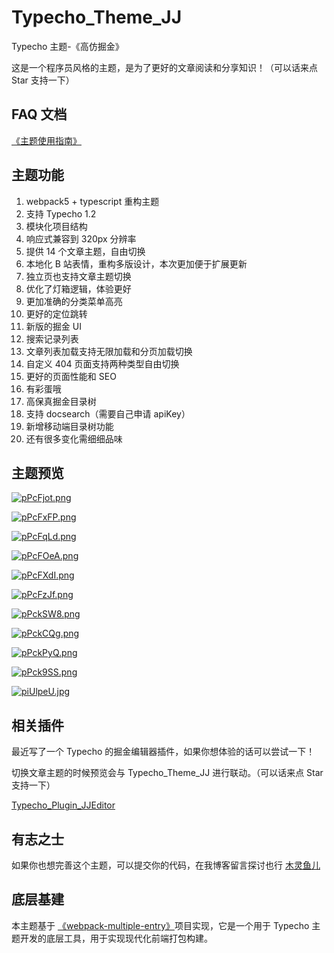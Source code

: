 # Typecho_Theme_JJ

Typecho 主题-《高仿掘金》

这是一个程序员风格的主题，是为了更好的文章阅读和分享知识！（可以话来点 Star 支持一下）

## FAQ 文档

[《主题使用指南》](https://mulingyuer.github.io/Typecho_Theme_JJ/)

## 主题功能

1. webpack5 + typescript 重构主题
2. 支持 Typecho 1.2
3. 模块化项目结构
4. 响应式兼容到 320px 分辨率
5. 提供 14 个文章主题，自由切换
6. 本地化 B 站表情，重构多版设计，本次更加便于扩展更新
7. 独立页也支持文章主题切换
8. 优化了灯箱逻辑，体验更好
9. 更加准确的分类菜单高亮
10. 更好的定位跳转
11. 新版的掘金 UI
12. 搜索记录列表
13. 文章列表加载支持无限加载和分页加载切换
14. 自定义 404 页面支持两种类型自由切换
15. 更好的页面性能和 SEO
16. 有彩蛋哦
17. 高保真掘金目录树
18. 支持 docsearch（需要自己申请 apiKey）
19. 新增移动端目录树功能
20. 还有很多变化需细细品味

## 主题预览

[![pPcFjot.png](https://s1.ax1x.com/2023/09/09/pPcFjot.png)](https://imgse.com/i/pPcFjot)

[![pPcFxFP.png](https://s1.ax1x.com/2023/09/09/pPcFxFP.png)](https://imgse.com/i/pPcFxFP)

[![pPcFqLd.png](https://s1.ax1x.com/2023/09/09/pPcFqLd.png)](https://imgse.com/i/pPcFqLd)

[![pPcFOeA.png](https://s1.ax1x.com/2023/09/09/pPcFOeA.png)](https://imgse.com/i/pPcFOeA)

[![pPcFXdI.png](https://s1.ax1x.com/2023/09/09/pPcFXdI.png)](https://imgse.com/i/pPcFXdI)

[![pPcFzJf.png](https://s1.ax1x.com/2023/09/09/pPcFzJf.png)](https://imgse.com/i/pPcFzJf)

[![pPckSW8.png](https://s1.ax1x.com/2023/09/09/pPckSW8.png)](https://imgse.com/i/pPckSW8)

[![pPckCQg.png](https://s1.ax1x.com/2023/09/09/pPckCQg.png)](https://imgse.com/i/pPckCQg)

[![pPckPyQ.png](https://s1.ax1x.com/2023/09/09/pPckPyQ.png)](https://imgse.com/i/pPckPyQ)

[![pPck9SS.png](https://s1.ax1x.com/2023/09/09/pPck9SS.png)](https://imgse.com/i/pPck9SS)

[![piUlpeU.jpg](https://z1.ax1x.com/2023/11/20/piUlpeU.jpg)](https://imgse.com/i/piUlpeU)

## 相关插件

最近写了一个 Typecho 的掘金编辑器插件，如果你想体验的话可以尝试一下！

切换文章主题的时候预览会与 Typecho_Theme_JJ 进行联动。（可以话来点 Star 支持一下）

[Typecho_Plugin_JJEditor](https://github.com/mulingyuer/Typecho_Plugin_JJEditor)

## 有志之士

如果你也想完善这个主题，可以提交你的代码，在我博客留言探讨也行 [木灵鱼儿](https://www.mulingyuer.com)

## 底层基建

本主题基于 [《webpack-multiple-entry》](https://github.com/mulingyuer/webpack-multiple-entry)项目实现，它是一个用于 Typecho 主题开发的底层工具，用于实现现代化前端打包构建。
